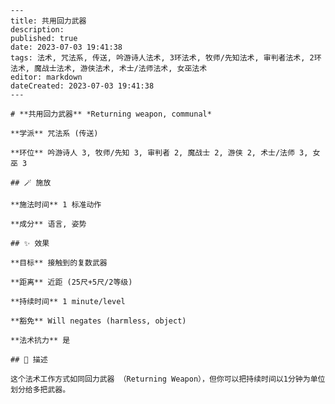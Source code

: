 
    ---
    title: 共用回力武器
    description: 
    published: true
    date: 2023-07-03 19:41:38
    tags: 法术, 咒法系, 传送, 吟游诗人法术, 3环法术, 牧师/先知法术, 审判者法术, 2环法术, 魔战士法术, 游侠法术, 术士/法师法术, 女巫法术
    editor: markdown
    dateCreated: 2023-07-03 19:41:38
    ---

    # **共用回力武器** *Returning weapon, communal*

    **学派** 咒法系 (传送) 

    **环位** 吟游诗人 3, 牧师/先知 3, 审判者 2, 魔战士 2, 游侠 2, 术士/法师 3, 女巫 3

    ## 🪄 施放

    **施法时间** 1 标准动作

    **成分** 语言, 姿势

    ## ✨ 效果 

    **目标** 接触到的复数武器 

    **距离** 近距 (25尺+5尺/2等级)  

    **持续时间** 1 minute/level 

    **豁免** Will negates (harmless, object)

    **法术抗力** 是

    ## 📖 描述

    这个法术工作方式如同回力武器 （Returning Weapon），但你可以把持续时间以1分钟为单位划分给多把武器。
    